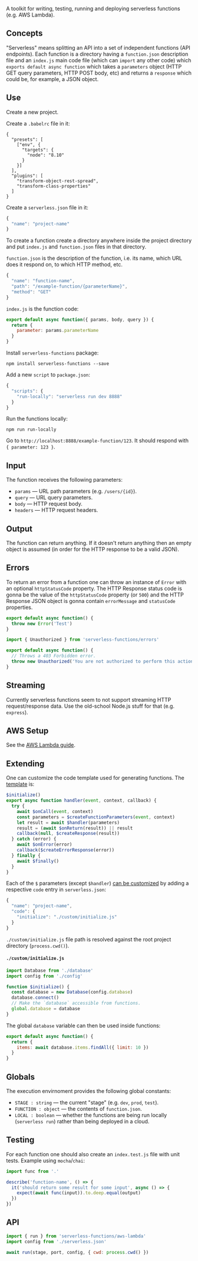 A toolkit for writing, testing, running and deploying serverless functions (e.g. AWS Lambda).

## Concepts

"Serverless" means splitting an API into a set of independent functions (API endpoints). Each function is a directory having a `function.json` description file and an `index.js` main code file (which can `import` any other code) which `exports default async function` which takes a `parameters` object (HTTP GET query parameters, HTTP POST body, etc) and returns a `response` which could be, for example, a JSON object.

## Use

Create a new project.

Create a `.babelrc` file in it:

```
{
  "presets": [
    ["env", {
      "targets": {
        "node": "8.10"
      }
    }]
  ],
  "plugins": [
    "transform-object-rest-spread",
    "transform-class-properties"
  ]
}
```

Create a `serverless.json` file in it:

```js
{
  "name": "project-name"
}
```

To create a function create a directory anywhere inside the project directory and put `index.js` and `function.json` files in that directory.

`function.json` is the description of the function, i.e. its name, which URL does it respond on, to which HTTP method, etc.

```js
{
  "name": "function-name",
  "path": "/example-function/{parameterName}",
  "method": "GET"
}
```

`index.js` is the function code:

```js
export default async function({ params, body, query }) {
  return {
    parameter: params.parameterName
  }
}
```

Install `serverless-functions` package:

```
npm install serverless-functions --save
```

Add a new `script` to `package.json`:

```js
{
  "scripts": {
    "run-locally": "serverless run dev 8888"
  }
}
```

Run the functions locally:

```
npm run run-locally
```

Go to `http://localhost:8888/example-function/123`. It should respond with `{ parameter: 123 }`.

## Input

The function receives the following parameters:

  * `params` — URL path parameters (e.g. `/users/{id}`).
  * `query` — URL query parameters.
  * `body` — HTTP request body.
  * `headers` — HTTP request headers.

## Output

The function can return anything. If it doesn't return anything then an empty object is assumed (in order for the HTTP response to be a valid JSON).

## Errors

To return an error from a function one can throw an instance of `Error` with an optional `httpStatusCode` property. The HTTP Response status code is gonna be the value of the `httpStatusCode` property (or `500`) and the HTTP Response JSON object is gonna contain `errorMessage` and `statusCode` properties.

```js
export default async function() {
  throw new Error('Test')
}
```

```js
import { Unauthorized } from 'serverless-functions/errors'

export default async function() {
  // Throws a 403 Forbidden error.
  throw new Unauthorized('You are not authorized to perform this action')
}
```

## Streaming

Currently serverless functions seem to not support streaming HTTP request/response data. Use the old-school Node.js stuff for that (e.g. `express`).

## AWS Setup

See the [AWS Lambda guide](https://github.com/catamphetamine/serverless-functions/blob/master/README-AWS.md).

## Extending

One can customize the code template used for generating functions. The [template](https://github.com/catamphetamine/serverless-functions/tree/master/source/code/template.js) is:

```js
$initialize()
export async function handler(event, context, callback) {
  try {
    await $onCall(event, context)
    const parameters = $createFunctionParameters(event, context)
    let result = await $handler(parameters)
    result = (await $onReturn(result)) || result
    callback(null, $createResponse(result))
  } catch (error) {
    await $onError(error)
    callback($createErrorResponse(error))
  } finally {
    await $finally()
  }
}
```

Each of the `$` parameters (except `$handler`) [can be customized](https://github.com/catamphetamine/serverless-functions/tree/master/source/code/pieces) by adding a respective `code` entry in `serverless.json`:

```js
{
  "name": "project-name",
  "code": {
    "initialize": "./custom/initialize.js"
  }
}
```

`./custom/initialize.js` file path is resolved against the root project directory (`process.cwd()`).

#### `./custom/initialize.js`

```js
import Database from './database'
import config from './config'

function $initialize() {
  const database = new Database(config.database)
  database.connect()
  // Make the `database` accessible from functions.
  global.database = database
}
```

The global `database` variable can then be used inside functions:

```js
export default async function() {
  return {
    items: await database.items.findAll({ limit: 10 })
  }
}
```

## Globals

The execution envirnoment provides the following global constants:

  * `STAGE : string` — the current "stage" (e.g. `dev`, `prod`, `test`).
  * `FUNCTION : object` — the contents of `function.json`.
  * `LOCAL : boolean` — whether the functions are being run locally (`serverless run`) rather than being deployed in a cloud.

## Testing

For each function one should also create an `index.test.js` file with unit tests. Example using `mocha`/`chai`:

```js
import func from '.'

describe('function-name', () => {
  it('should return some result for some input', async () => {
    expect(await func(input)).to.deep.equal(output)
  })
})
```

## API

```js
import { run } from 'serverless-functions/aws-lambda'
import config from './serverless.json'

await run(stage, port, config, { cwd: process.cwd() })
```